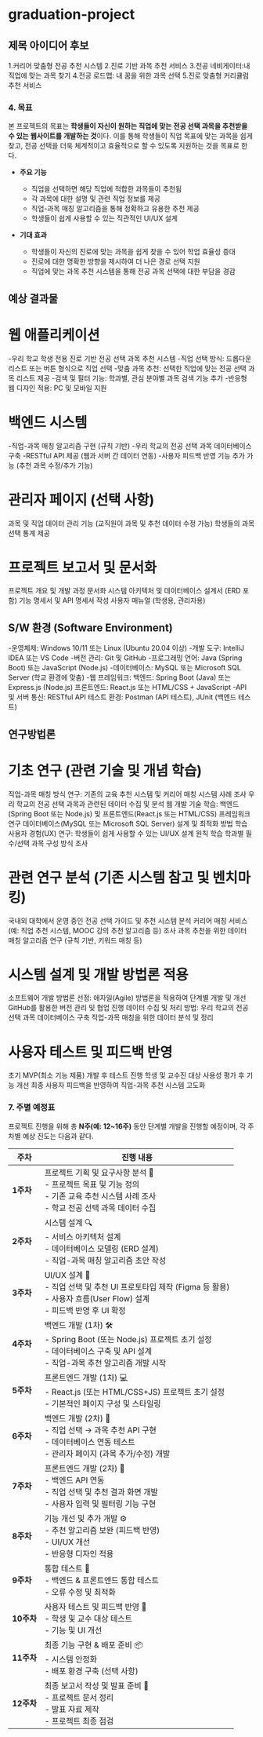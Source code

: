 # graduation-project

## 제목 아이디어 후보
1.커리어 맞춤형 전공 추천 시스템
2.진로 기반 과목 추천 서비스
3.전공 네비게이터:내 직업에 맞는 과목 찾기
4.전공 로드맵: 내 꿈을 위한 과목 선택
5.진로 맞춤형 커리큘럼 추천 서비스
### 4. 목표

본 프로젝트의 목표는 **학생들이 자신이 원하는 직업에 맞는 전공 선택 과목을 추천받을 수 있는 웹사이트를 개발하는 것**이다. 이를 통해 학생들이 직업 목표에 맞는 과목을 쉽게 찾고, 전공 선택을 더욱 체계적이고 효율적으로 할 수 있도록 지원하는 것을 목표로 한다.

- **주요 기능**  
  - 직업을 선택하면 해당 직업에 적합한 과목들이 추천됨  
  - 각 과목에 대한 설명 및 관련 직업 정보를 제공  
  - 직업-과목 매칭 알고리즘을 통해 정확하고 유용한 추천 제공  
  - 학생들이 쉽게 사용할 수 있는 직관적인 UI/UX 설계

- **기대 효과**  
  - 학생들이 자신의 진로에 맞는 과목을 쉽게 찾을 수 있어 학업 효율성 증대  
  - 진로에 대한 명확한 방향을 제시하여 더 나은 경로 선택 지원  
  - 직업에 맞는 과목 추천 시스템을 통해 전공 과목 선택에 대한 부담을 경감

## 예상 결과물

 # 웹 애플리케이션
-우리 학교 학생 전용 진로 기반 전공 선택 과목 추천 시스템
-직업 선택 방식: 드롭다운 리스트 또는 버튼 형식으로 직업 선택
-맞춤 과목 추천: 선택한 직업에 맞는 전공 선택 과목 리스트 제공
-검색 및 필터 기능: 학과별, 관심 분야별 과목 검색 기능 추가
-반응형 웹 디자인 적용: PC 및 모바일 지원
# 백엔드 시스템
-직업-과목 매칭 알고리즘 구현 (규칙 기반)
-우리 학교의 전공 선택 과목 데이터베이스 구축
-RESTful API 제공 (웹과 서버 간 데이터 연동)
-사용자 피드백 반영 기능 추가 가능 (추천 과목 수정/추가 기능)
# 관리자 페이지 (선택 사항)
과목 및 직업 데이터 관리 기능 (교직원이 과목 및 추천 데이터 수정 가능)
학생들의 과목 선택 통계 제공
# 프로젝트 보고서 및 문서화
프로젝트 개요 및 개발 과정 문서화
시스템 아키텍처 및 데이터베이스 설계서 (ERD 포함)
기능 명세서 및 API 명세서 작성
사용자 매뉴얼 (학생용, 관리자용)

## S/W 환경 (Software Environment)
-운영체제: Windows 10/11 또는 Linux (Ubuntu 20.04 이상)
-개발 도구: IntelliJ IDEA 또는 VS Code
-버전 관리: Git 및 GitHub
-프로그래밍 언어: Java (Spring Boot) 또는 JavaScript (Node.js)
-데이터베이스: MySQL 또는 Microsoft SQL Server (학교 환경에 맞춤)
-웹 프레임워크:
  백엔드: Spring Boot (Java) 또는 Express.js (Node.js)
  프론트엔드: React.js 또는 HTML/CSS + JavaScript
-API 및 서버 통신: RESTful API
테스트 환경: Postman (API 테스트), JUnit (백엔드 테스트)

## 연구방법론
 # 기초 연구 (관련 기술 및 개념 학습)
직업-과목 매칭 방식 연구:
기존의 교육 추천 시스템 및 커리어 매칭 시스템 사례 조사
우리 학교의 전공 선택 과목과 관련된 데이터 수집 및 분석
웹 개발 기술 학습:
백엔드(Spring Boot 또는 Node.js) 및 프론트엔드(React.js 또는 HTML/CSS) 프레임워크 연구
데이터베이스(MySQL 또는 Microsoft SQL Server) 설계 및 최적화 방법 학습
사용자 경험(UX) 연구:
학생들이 쉽게 사용할 수 있는 UI/UX 설계 원칙 학습
학과별 필수/선택 과목 구성 방식 조사
# 관련 연구 분석 (기존 시스템 참고 및 벤치마킹)
국내외 대학에서 운영 중인 전공 선택 가이드 및 추천 시스템 분석
커리어 매칭 서비스(예: 직업 추천 시스템, MOOC 강의 추천 알고리즘 등) 조사
과목 추천을 위한 데이터 매칭 알고리즘 연구 (규칙 기반, 키워드 매칭 등)
# 시스템 설계 및 개발 방법론 적용
소프트웨어 개발 방법론 선정:
애자일(Agile) 방법론을 적용하여 단계별 개발 및 개선
GitHub를 활용한 버전 관리 및 협업 진행
데이터 수집 및 처리 방법:
우리 학교의 전공 선택 과목 데이터베이스 구축
직업-과목 매칭을 위한 데이터 분석 및 정리
# 사용자 테스트 및 피드백 반영
초기 MVP(최소 기능 제품) 개발 후 테스트 진행
학생 및 교수진 대상 사용성 평가 후 기능 개선
최종 사용자 피드백을 반영하여 직업-과목 추천 시스템 고도화

### 7. 주별 예정표

프로젝트 진행을 위해 총 **N주(예: 12~16주)** 동안 단계별 개발을 진행할 예정이며, 각 주차별 예상 진도는 다음과 같다.

| **주차** | **진행 내용** |
|---------|--------------------------------|
| **1주차** | 프로젝트 기획 및 요구사항 분석 📌  <br> - 프로젝트 목표 및 기능 정의 <br> - 기존 교육 추천 시스템 사례 조사 <br> - 학교 전공 선택 과목 데이터 수집 |
| **2주차** | 시스템 설계 🔍  <br> - 서비스 아키텍처 설계 <br> - 데이터베이스 모델링 (ERD 설계) <br> - 직업-과목 매칭 알고리즘 초안 작성 |
| **3주차** | UI/UX 설계 🎨  <br> - 직업 선택 및 추천 UI 프로토타입 제작 (Figma 등 활용) <br> - 사용자 흐름(User Flow) 설계 <br> - 피드백 반영 후 UI 확정 |
| **4주차** | 백엔드 개발 (1차) 🛠️  <br> - Spring Boot (또는 Node.js) 프로젝트 초기 설정 <br> - 데이터베이스 구축 및 API 설계 <br> - 직업-과목 추천 알고리즘 개발 시작 |
| **5주차** | 프론트엔드 개발 (1차) 💻  <br> - React.js (또는 HTML/CSS+JS) 프로젝트 초기 설정 <br> - 기본적인 페이지 구성 및 스타일링 |
| **6주차** | 백엔드 개발 (2차) 🔗  <br> - 직업 선택 → 과목 추천 API 구현 <br> - 데이터베이스 연동 테스트 <br> - 관리자 페이지 (과목 추가/수정) 개발 |
| **7주차** | 프론트엔드 개발 (2차) 🚀  <br> - 백엔드 API 연동 <br> - 직업 선택 및 추천 결과 화면 개발 <br> - 사용자 입력 및 필터링 기능 구현 |
| **8주차** | 기능 개선 및 추가 개발 ⚙️  <br> - 추천 알고리즘 보완 (피드백 반영) <br> - UI/UX 개선 <br> - 반응형 디자인 적용 |
| **9주차** | 통합 테스트 🧪  <br> - 백엔드 & 프론트엔드 통합 테스트 <br> - 오류 수정 및 최적화 |
| **10주차** | 사용자 테스트 및 피드백 반영 👥  <br> - 학생 및 교수 대상 테스트 <br> - 기능 및 UI 개선 |
| **11주차** | 최종 기능 구현 & 배포 준비 📦  <br> - 시스템 안정화 <br> - 배포 환경 구축 (선택 사항) |
| **12주차** | 최종 보고서 작성 및 발표 준비 📑  <br> - 프로젝트 문서 정리 <br> - 발표 자료 제작 <br> - 프로젝트 최종 점검 |



